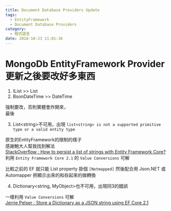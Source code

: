 ```yaml
---
title: Document Database Providers Update
tags:
  - EntityFramework
  - Document Database Providers
category:
  - 程式語言
date: 2018-10-23 11:01:36
---
```

# MongoDb EntityFramework Provider 更新之後要改好多東西 #

1. IList >> List
2. BsonDateTime >> DateTime

強制要改，否則實體會炸開來，  
最後

3. List\<string>不可用，出現 `list<string> is not a supported primitive type or a valid entity type`  

原生的EntityFramework的限制的樣子  
感謝鮑大人幫我找到解法  
[StackOverflow : How to persist a list of strings with Entity Framework Core?](https://stackoverflow.com/a/52499249)  
利用 `Entity Framework Core 2.1` 的 `Value Conversions` 可解  

比較之前的 EF 就只能 List property 掛個 `[Notmapped]` 然後配合用 Json.NET 或 Automapper 把顯示出來的和存起來的做轉換

4. Dictionary\<string, MyObject>也不可用，出現同3的錯誤

一樣利用 `Value Conversions` 可解  
[Jerrie Pelser : Store a Dictionary as a JSON string using EF Core 2.1](https://www.jerriepelser.com/blog/store-dictionary-as-json-using-ef-core-21)  